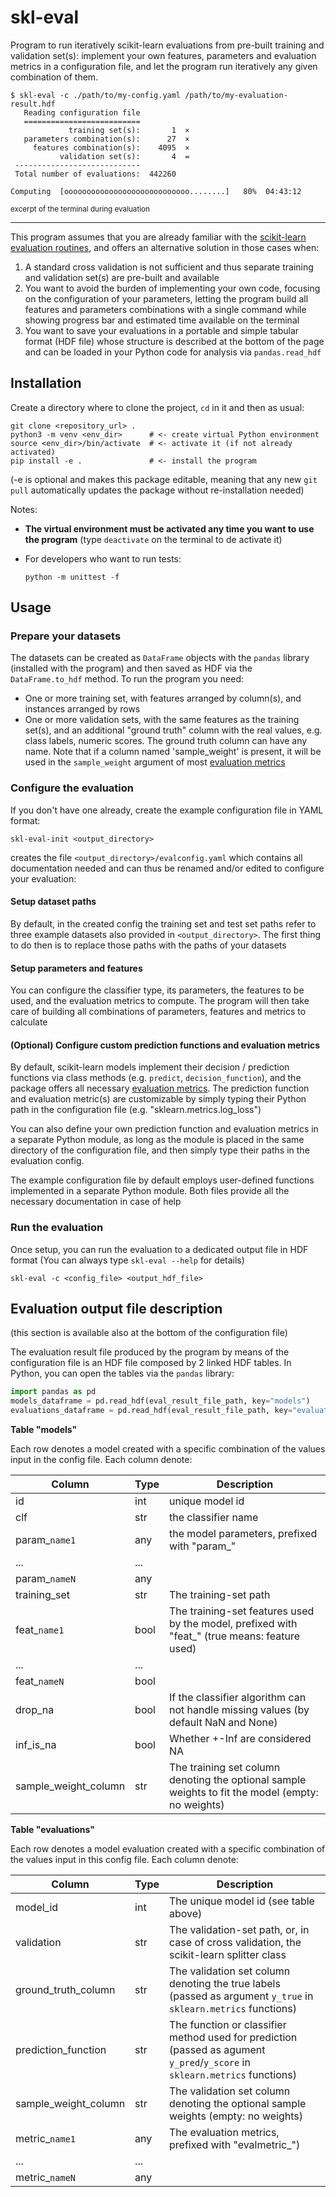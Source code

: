 # skl-eval

Program to run iteratively scikit-learn evaluations from pre-built
training and validation set(s): implement your own features, parameters 
and evaluation metrics in a configuration file, and let the program run 
iteratively any given combination of them. 

```console
$ skl-eval -c ./path/to/my-config.yaml /path/to/my-evaluation-result.hdf
   Reading configuration file
   ==========================
             training set(s):       1  ×
   parameters combination(s):      27  ×
     features combination(s):    4095  ×
           validation set(s):       4  =
 ----------------------------
 Total number of evaluations:  442260

Computing  [oooooooooooooooooooooooooooo........]   80%  04:43:12
```
<sup>excerpt of the terminal during evaluation</sup>
<hr>

This program assumes that you are already familiar with the
[scikit-learn evaluation routines](https://scikit-learn.org/stable/modules/model_evaluation.html),
and offers an alternative solution in those cases when:

 1. A standard cross validation is not sufficient and thus
    separate training and validation set(s) are pre-built and available
 2. You want to avoid the burden of implementing your own code, focusing on the
    configuration of your parameters, letting the program build all features 
    and parameters combinations with a single command while showing 
    progress bar and estimated time available on the terminal
 3. You want to save your evaluations in a portable and simple tabular format
    (HDF file) whose structure is described at the bottom of the page
    and can be loaded in your Python code for analysis via `pandas.read_hdf`
    

## Installation

Create a directory where to clone the project, `cd` in it and then
as usual:

```console
git clone <repository_url> .
python3 -m venv <env_dir>      # <- create virtual Python environment
source <env_dir>/bin/activate  # <- activate it (if not already activated)
pip install -e .               # <- install the program
```
(-e is optional  and makes this package editable, meaning that any new 
`git pull` automatically updates the package without re-installation needed)

Notes: 
 - **The virtual environment must be activated any time you want to use 
   the program** (type `deactivate` on the terminal to de activate it)

 - For developers who want to run tests:

   ```console
   python -m unittest -f
   ```

## Usage

### Prepare your datasets

The datasets can be created as `DataFrame` objects with the `pandas` library
(installed with the  program) and then saved as HDF via the `DataFrame.to_hdf`
method. To run the program you need:

- One or more training set, with features arranged by column(s), and 
  instances arranged by rows
- One or more validation sets, with the same features as the training set(s), 
  and an additional "ground truth" column with the real values, e.g. class 
  labels,  numeric scores. The ground truth column can have any name. 
  Note that if a column named 'sample_weight' is present, it will be used in 
  the `sample_weight` argument of most [evaluation
  metrics](https://scikit-learn.org/stable/modules/model_evaluation.html)
  

### Configure the evaluation

If you don't have one already, create the example configuration file in YAML 
format:

```console
skl-eval-init <output_directory>
```
creates the file `<output_directory>/evalconfig.yaml` which contains all
documentation needed and can thus be renamed and/or edited to configure your 
evaluation:

#### Setup dataset paths

By default, in the created config the training set and test set paths
refer to three example datasets also provided in `<output_directory>`.
The first thing to do then is to replace those paths with the paths of your 
datasets


#### Setup parameters and features

You can configure the classifier type, its parameters,
the features to be used, and the evaluation metrics to compute. 
The program will then take care of building all combinations of 
parameters, features and metrics to calculate


#### (Optional) Configure custom prediction functions and evaluation metrics
 
By default, scikit-learn models implement their decision / prediction
functions via class methods (e.g. `predict`, `decision_function`), and
the package offers all necessary [evaluation metrics](https://scikit-learn.org/stable/modules/model_evaluation.html). 
The prediction function and evaluation metric(s) are customizable 
by simply typing their Python path in the configuration file
(e.g. "sklearn.metrics.log_loss")

You can also define your own prediction function and evaluation metrics in a
separate Python module, as long as the module is placed in the same directory 
of the configuration file, and then simply type their paths
in the evaluation config.

The example configuration file by default employs user-defined functions
implemented in a separate Python module. Both files provide all the necessary
documentation in case of help


### Run the evaluation

Once setup, you can run the evaluation to a dedicated output file in HDF format
(You can always type `skl-eval --help` for details)

```console
skl-eval -c <config_file> <output_hdf_file>
```

## Evaluation output file description

(this section is available also at the bottom of the configuration file)

<!-- DEVELOPERS NOTE: when modifying the Evaluation output file description,
it is recommended to modify it here and then copy/paste this section at the
bottom of data/evalconfig.yaml -->

The evaluation result file produced by the program by means of the
configuration file is an HDF file composed by 2 linked HDF tables. In Python,
you can open the tables via the `pandas` library:

```python
import pandas as pd
models_dataframe = pd.read_hdf(eval_result_file_path, key="models")
evaluations_dataframe = pd.read_hdf(eval_result_file_path, key="evaluations")
```

**Table "models"**

Each row denotes a model created with a specific combination of the values
input in the config file. Each column denote:

| Column        | Type | Description                                        |
|---------------|------|----------------------------------------------------|
| id            | int  | unique model id                                    |
| clf           | str  | the classifier name                                |
| param_`name1` | any  | the model parameters, prefixed with "param_"       |
| ...           | ...  |                                                    |
| param_`nameN` | any  |                                                    |
| training_set  | str  | The training-set path         |
| feat_`name1`  | bool | The training-set features used by the model, prefixed with "feat_" (true means: feature used) |
| ...           | ...  |                                                    |
| feat_`nameN`  | bool |                                                    |
| drop_na       | bool | If the classifier algorithm can not handle missing values (by default NaN and None) |
| inf_is_na     | bool | Whether +-Inf are considered NA                    |
| sample_weight_column | str  | The training set column denoting the optional sample weights to fit the model (empty: no weights) |


**Table "evaluations"**

Each row denotes a model evaluation created with a specific combination of
the values input in this config file. Each column denote:

| Column               | Type | Description                                 |
|----------------------|------|---------------------------------------------|
| model_id             | int  | The unique model id (see table above)       |
| validation           | str  | The validation-set path, or, in case of cross validation, the scikit-learn splitter class |
| ground_truth_column  | str  | The validation set column denoting the true labels (passed as argument `y_true` in `sklearn.metrics` functions) |
| prediction_function  | str  | The function or classifier method used for prediction (passed as agument `y_pred`/`y_score` in `sklearn.metrics` functions) |
| sample_weight_column | str  | The validation set column denoting the optional sample weights (empty: no weights) |
| metric_`name1`       | any  | The evaluation metrics, prefixed with "evalmetric_") |
| ...                  | ...  |                                             |
| metric_`nameN`       | any  |                                             |
